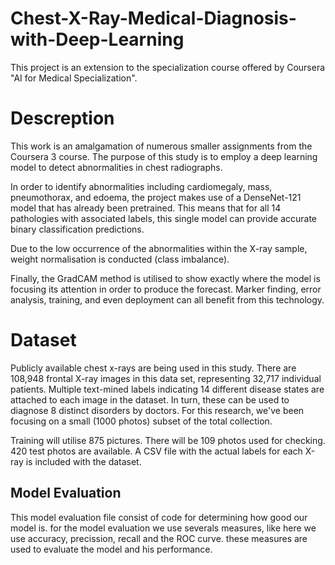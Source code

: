 # Chest-X-Ray-Medical-Diagnosis-with-Deep-Learning
This project is an extension to the specialization course offered by Coursera "AI for Medical Specialization".


# Descreption
This work is an amalgamation of numerous smaller assignments from the Coursera 3 course. The purpose of this study is to employ a deep learning model to detect abnormalities in chest radiographs.

In order to identify abnormalities including cardiomegaly, mass, pneumothorax, and edoema, the project makes use of a DenseNet-121 model that has already been pretrained. This means that for all 14 pathologies with associated labels, this single model can provide accurate binary classification predictions.

Due to the low occurrence of the abnormalities within the X-ray sample, weight normalisation is conducted (class imbalance).

Finally, the GradCAM method is utilised to show exactly where the model is focusing its attention in order to produce the forecast. Marker finding, error analysis, training, and even deployment can all benefit from this technology.

# Dataset

Publicly available chest x-rays are being used in this study. There are 108,948 frontal X-ray images in this data set, representing 32,717 individual patients. Multiple text-mined labels indicating 14 different disease states are attached to each image in the dataset. In turn, these can be used to diagnose 8 distinct disorders by doctors. For this research, we've been focusing on a small (1000 photos) subset of the total collection.

Training will utilise 875 pictures.
There will be 109 photos used for checking.
420 test photos are available.
A CSV file with the actual labels for each X-ray is included with the dataset.



## Model Evaluation
This model evaluation file consist of code for determining how good our model is. for the model evaluation we use severals measures, like here we use accuracy, precission, recall and the ROC curve. these measures are used to evaluate the model and his performance.
